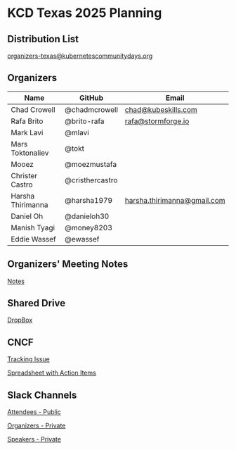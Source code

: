 # KCD Texas 2025 Planning

## Distribution List

organizers-texas@kubernetescommunitydays.org

## Organizers

| Name | GitHub | Email |
|--|--|--|
| Chad Crowell | @chadmcrowell | chad@kubeskills.com |
| Rafa Brito | @brito-rafa | rafa@stormforge.io |
| Mark Lavi | @mlavi | |
| Mars Toktonaliev | @tokt | |
| Mooez | @moezmustafa | |
| Christer Castro | @cristhercastro | | 
| Harsha Thirimanna | @harsha1979 | harsha.thirimanna@gmail.com |
| Daniel Oh | @danieloh30 | |
| Manish Tyagi | @money8203 | |
| Eddie Wassef | @ewassef | |

## Organizers' Meeting Notes

[Notes](https://docs.google.com/document/d/14eNMgt22mHe6OxUgqp08AAERvUHbNIkzRlBoZEZNFLI/edit)

## Shared Drive

[DropBox](https://www.dropbox.com/scl/fo/qgit4mcspola4lr1ycvl0/APaH4dp7MtbsLhNZECmgcJY?rlkey=fyayb1a00wopdfr972cl7orxg&st=4xdjryzu&dl=0)

## CNCF 

[Tracking Issue](https://github.com/cncf/kubernetes-community-days/issues/587)

[Spreadsheet with Action Items](https://www.dropbox.com/scl/fi/3eo6cts9loanerkn13zig/KCD-Draft-Timeline-Texas-2025.xlsx?dl=0&rlkey=kctwd5fldbjb4un4jjsgpbr5u)


## Slack Channels

[Attendees - Public](https://cloud-native.slack.com/archives/CU88RTEKA)

[Organizers - Private](https://cloud-native.slack.com/archives/C055P08AVGX)

[Speakers - Private](https://cloud-native.slack.com/archives/C055P08AVGX)

